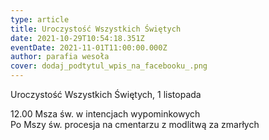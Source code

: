 ```yaml
---
type: article
title: Uroczystość Wszystkich Świętych
date: 2021-10-29T10:54:18.351Z
eventDate: 2021-11-01T11:00:00.000Z
author: parafia wesoła
cover: dodaj_podtytul_wpis_na_facebooku_.png
---
```

<!--StartFragment-->

Uroczystość Wszystkich Świętych, 1 listopada

12.00 Msza św. w intencjach wypominkowych\
Po Mszy św. procesja na cmentarzu z modlitwą za zmarłych

<!--EndFragment-->
